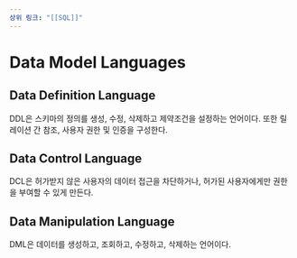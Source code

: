 ```yaml
---
상위 링크: "[[SQL]]"
---
```

# Data Model Languages

## Data Definition Language
DDL은 스키마의 정의를 생성, 수정, 삭제하고 제약조건을 설정하는 언어이다. 또한 릴레이션 간 참조, 사용자 권한 및 인증을 구성한다.

## Data Control Language
DCL은 허가받지 않은 사용자의 데이터 접근을 차단하거나, 허가된 사용자에게만 권한을 부여할 수 있게 만든다.

## Data Manipulation Language
DML은 데이터를 생성하고, 조회하고, 수정하고, 삭제하는 언어이다.
